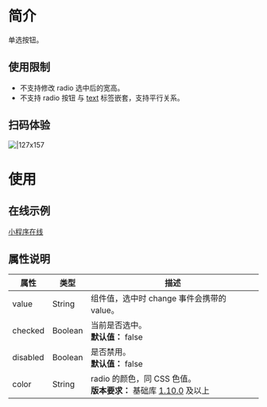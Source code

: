 # 简介
单选按钮。

## 使用限制
- 不支持修改 radio 选中后的宽高。
- 不支持 radio 按钮 与 [text](https://opendocs.alipay.com/mini/component/text) 标签嵌套，支持平行关系。

## 扫码体验
![|127x157](https://gw.alipayobjects.com/zos/skylark-tools/public/files/4b07417d74a2578ab1d5da6b5965507a.png#align=left&display=inline&height=157&margin=%5Bobject%20Object%5D&originHeight=157&originWidth=127&status=done&style=none&width=127)

# 使用

## 在线示例

[小程序在线](https://opendocs.alipay.com/openbox/mini/opendocs/basic-component?view=preview&defaultPage=pages/radio/index&defaultOpenedFiles=pages/radio/index&theme=light)


## 属性说明
| **属性** | **类型** | **描述** |
| --- | --- | --- |
| value | String | 组件值，选中时 change 事件会携带的 value。 |
| checked | Boolean | 当前是否选中。<br />**默认值：** false |
| disabled | Boolean | 是否禁用。<br />**默认值：** false |
| color | String | radio 的颜色，同 CSS 色值。<br />**版本要求：** 基础库 [1.10.0](https://opendocs.alipay.com/mini/framework/compatibility) 及以上 |
